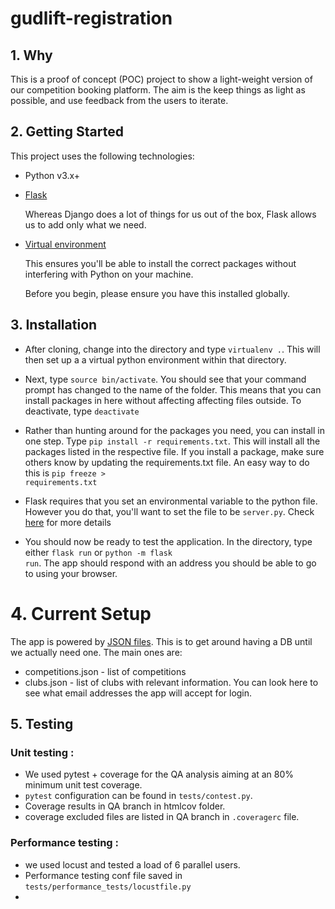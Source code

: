 # gudlift-registration

## 1. Why

 This is a proof of concept (POC) project to show a light-weight version of our competition booking platform. The aim is the keep things as light as possible, and use feedback from the users to iterate.

## 2. Getting Started

 This project uses the following technologies:

 * Python v3.x+

 * [Flask](https://flask.palletsprojects.com/en/1.1.x/)

     Whereas Django does a lot of things for us out of the box, Flask allows us to add only what we need. 
  

 * [Virtual environment](https://virtualenv.pypa.io/en/stable/installation.html)

     This ensures you'll be able to install the correct packages without interfering with Python on your machine.

     Before you begin, please ensure you have this installed globally. 


## 3. Installation

 - After cloning, change into the directory and type <code>virtualenv .</code>. This will then set up a a virtual python environment within that directory.

 - Next, type <code>source bin/activate</code>. You should see that your command prompt has changed to the name of the folder. This means that you can install packages in here without affecting affecting files outside. To deactivate, type <code>deactivate</code>

 - Rather than hunting around for the packages you need, you can install in one step. Type <code>pip install -r requirements.txt</code>. This will install all the packages listed in the respective file. If you install a package, make sure others know by updating the requirements.txt file. An easy way to do this is <code>pip freeze > requirements.txt</code>

 - Flask requires that you set an environmental variable to the python file. However you do that, you'll want to set the file to be <code>server.py</code>. Check [here](https://flask.palletsprojects.com/en/1.1.x/quickstart/#a-minimal-application) for more details

 - You should now be ready to test the application. In the directory, type either <code>flask run</code> or <code>python -m flask run</code>. The app should respond with an address you should be able to go to using your browser.

# 4. Current Setup

The app is powered by [JSON files](https://www.tutorialspoint.com/json/json_quick_guide.htm). This is to get around having a DB until we actually need one. The main ones are:
  
 * competitions.json - list of competitions
 * clubs.json - list of clubs with relevant information. You can look here to see what email addresses the app will accept for login.

## 5. Testing
### Unit testing :
- We used pytest + coverage for the QA analysis aiming at an 80% minimum unit test coverage.
- `pytest` configuration can be found in `tests/contest.py`.
- Coverage results in QA branch in htmlcov folder.
- coverage excluded files are listed in QA branch in `.coveragerc` file.

### Performance testing : 
- we used locust and tested a load of 6 parallel users.
- Performance testing conf file saved in `tests/performance_tests/locustfile.py`
- 



